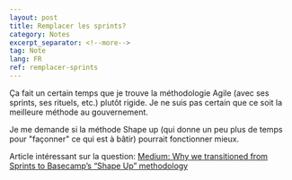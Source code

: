 ```yaml
---
layout: post
title: Remplacer les sprints? 
category: Notes
excerpt_separator: <!--more-->
tag: Note
lang: FR
ref: remplacer-sprints
---
```


Ça fait un certain temps que je trouve la méthodologie Agile (avec ses sprints, ses rituels, etc.) plutôt rigide. Je ne suis pas certain que ce soit la meilleure méthode au gouvernement. 

Je me demande si la méthode Shape up (qui donne un peu plus de temps pour "façonner" ce qui est à bâtir) pourrait fonctionner mieux. 

<!--more-->

Article intéressant sur la question:
[Medium: Why we transitioned from Sprints to Basecamp’s “Shape Up” methodology ](https://medium.com/adventures-in-consumer-technology/why-we-transitioned-from-sprints-to-basecamps-shape-up-f416114224e7)

